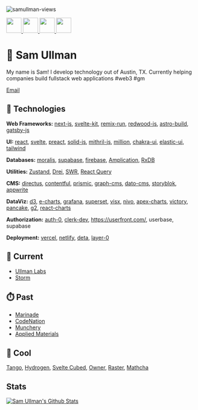 <p align="left"> <img src="https://komarev.com/ghpvc/?username=samullman&label=Profile%20views&color=0e75b6&style=flat" alt="samullman-views" /> </p>

<a href="https://www.linkedin.com/in/samullman/">
  <img src="https://upload.wikimedia.org/wikipedia/commons/c/ca/LinkedIn_logo_initials.png" style="width:40px;" />
</a>

<a href="https://chess.com/sullman" target="_blank">
  <img src="https://images.chesscomfiles.com/uploads/v1/images_users/tiny_mce/SamCopeland/phpmeXx6V.png" style="width:40px;" />
</a>

<a href="https://instagram.com/samullman">
  <img src="https://upload.wikimedia.org/wikipedia/commons/thumb/e/e7/Instagram_logo_2016.svg/1280px-Instagram_logo_2016.svg.png" style="width:40px;" />
</a>

<a href="https://twitter.com/samullman">
  <img src="https://upload.wikimedia.org/wikipedia/commons/thumb/4/4f/Twitter-logo.svg/1024px-Twitter-logo.svg.png" style="width:40px;" />
</a>



# 👋 Sam Ullman
My name is Sam! I develop technology out of Austin, TX. Currently helping companies build fullstack web applications #web3 #gm

[Email](mailto:samullman@gmail.com)

## 👾 Technologies

**Web Frameworks:** [next-js](https://nextjs.org/), [svelte-kit](https://sveltekit.com/), [remix-run](https://remix.run/), [redwood-js](https://redwoodjs.com/), [astro-build](https://astro.build/), [gatsby-js](https://www.gatsbyjs.com/)

**UI:** [react](https://reactjs.org), [svelte](https://svelte.dev/), [preact](https://preactjs.com/), [solid-js](https://www.solidjs.com/), [mithril-js](https://mithril.js.org/), [million](https://millionjs.org/), [chakra-ui](https://chakra-ui.com/), [elastic-ui](https://elastic.github.io/eui/#/), [tailwind](https://tailwindcss.com/)

**Databases:** [moralis](https://moralis.io/), [supabase](https://supabase.io), [firebase](https://firebase.google.com/), [Amplication](https://amplication.com/), [RxDB](https://rxdb.info/quickstart.html)

**Utilities:** [Zustand](https://zustand.sh), [Drei](https://github.com/pmndrs), [SWR](https://swr.vercel.app/), [React Query](https://react-query.tanstack.com/)

<!-- **ECommerce:** commerce layer, crystallize, checkout, stripe, shopify, swell, https://www.format.com/, https://commercejs.com/, https://zyla.rocks/, https://chord.co/, https://elliot.store/supply, sam cart -->

<!-- **Analytics:** https://usefathom.com/ -->


<!-- Maps https://carto.com/basemaps/ -->

<!-- Sales https://www.outreach.io/ -->
<!-- 
**Databases**

https://www.cockroachlabs.com/
https://appwrite.io/
https://pouchdb.com/, 
https://www.edgedb.com/, 
-->

**CMS:** [directus](https://directus.io/), [contentful](https://contentful.com/), [prismic](https://prismic.io/), [graph-cms](https://graphcms.com/), [dato-cms](https://www.datocms.com/), [storyblok](https://www.storyblok.com/home), [appwrite](https://appwrite.io/)

**DataViz:** [d3](https://d3js.org/), [e-charts](https://echarts.apache.org/en/index.html), [grafana](https://grafana.com/), [superset](https://superset.apache.org/), [visx](https://airbnb.io/visx/), [nivo](https://nivo.rocks/), [apex-charts](https://apexcharts.com/), [victory](https://formidable.com/open-source/victory/), [pancake](https://pancake-charts.surge.sh/), [g2](https://g2.antv.vision/en/examples/gallery), [react-charts](https://react-charts.tanstack.com/)

<!-- fusion charts, frappe charts -->

<!-- paymens https://www.moneybutton.com/ -->


**Authorization:** [auth-0](https://auth0.com/), [clerk-dev](https://clerk.dev), https://userfront.com/, userbase, supabase

**Deployment:** [vercel](https://vercel.com/), [netlify](https://netlify.com/), [deta](https://www.deta.sh/), [layer-0](https://layer0.co/)

## 🧃 Current 
* [Ullman Labs](https://ullmanlabs.io/)
* [Storm](https://storm.com/)


## ⏱️ Past
* [Marinade](https://marinade.finance/)
* [CodeNation](https://codenation.org/)
* [Munchery](https://www.munchery.com/)
* [Applied Materials](https://www.appliedmaterials.com/interactive-proxy/)

## 🧊 Cool
[Tango](https://www.tango.us/), [Hydrogen](https://hydrogen.shopify.dev/), [Svelte Cubed](https://svelte-cubed.vercel.app/), [Owner](https://owner.com), [Raster](https://raster.app/), [Mathcha](https://www.mathcha.io/editor)


## Stats

[![Sam Ullman's Github Stats](https://github-readme-stats.vercel.app/api?username=samullman)](https://github.com/samullman)

